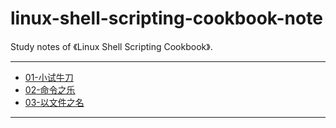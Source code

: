 # linux-shell-scripting-cookbook-note

Study notes of 《Linux Shell Scripting Cookbook》.

---

- [01-小试牛刀](/linux-shell-scripting-cookbook/01-小试牛刀.md)
- [02-命令之乐](/linux-shell-scripting-cookbook/02-命令之乐.md)
- [03-以文件之名](/linux-shell-scripting-cookbook/03-以文件之名.md)

---

